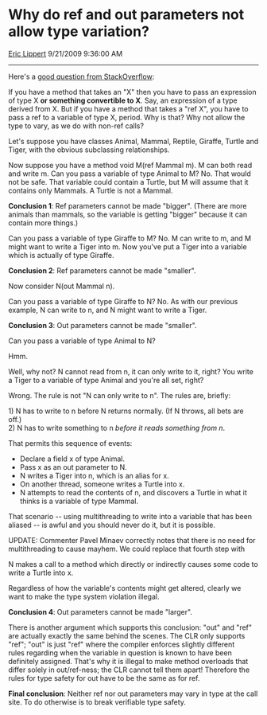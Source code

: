 <div id="page">

# Why do ref and out parameters not allow type variation?

[Eric Lippert](https://social.msdn.microsoft.com/profile/Eric%20Lippert) 9/21/2009 9:36:00 AM

-----

<div id="content">

<div class="mine">

Here's a [good question from StackOverflow](http://stackoverflow.com/questions/1207144/c-why-doesnt-ref-and-out-support-polymorphism/1207302#1207302):

If you have a method that takes an "X" then you have to pass an expression of type X **or something convertible to X**. Say, an expression of a type derived from X. But if you have a method that takes a "ref X", you have to pass a ref to a variable of type X, period. Why is that? Why not allow the type to vary, as we do with non-ref calls?

Let's suppose you have classes Animal, Mammal, Reptile, Giraffe, Turtle and Tiger, with the obvious subclassing relationships.

Now suppose you have a method void M(ref Mammal m). M can both read and write m. Can you pass a variable of type Animal to M? No. That would not be safe. That variable could contain a Turtle, but M will assume that it contains only Mammals. A Turtle is not a Mammal.

**Conclusion 1**: Ref parameters cannot be made "bigger". (There are more animals than mammals, so the variable is getting "bigger" because it can contain more things.)

Can you pass a variable of type Giraffe to M? No. M can write to m, and M might want to write a Tiger into m. Now you've put a Tiger into a variable which is actually of type Giraffe.

**Conclusion 2**: Ref parameters cannot be made "smaller".

Now consider N(out Mammal n).

Can you pass a variable of type Giraffe to N? No. As with our previous example, N can write to n, and N might want to write a Tiger.

**Conclusion 3**: Out parameters cannot be made "smaller".

Can you pass a variable of type Animal to N?

Hmm.

Well, why not? N cannot read from n, it can only write to it, right? You write a Tiger to a variable of type Animal and you're all set, right?

Wrong. The rule is not "N can only write to n". The rules are, briefly:

1\) N has to write to n before N returns normally. (If N throws, all bets are off.)  
2\) N has to write something to n *before it reads something from n*.

That permits this sequence of events:

  - Declare a field x of type Animal.
  - Pass x as an out parameter to N.
  - N writes a Tiger into n, which is an alias for x.
  - On another thread, someone writes a Turtle into x.
  - N attempts to read the contents of n, and discovers a Turtle in what it thinks is a variable of type Mammal.

That scenario -- using multithreading to write into a variable that has been aliased -- is awful and you should never do it, but it is possible.

UPDATE: Commenter Pavel Minaev correctly notes that there is no need for multithreading to cause mayhem. We could replace that fourth step with

N makes a call to a method which directly or indirectly causes some code to write a Turtle into x.

Regardless of how the variable's contents might get altered, clearly we want to make the type system violation illegal.

**Conclusion 4**: Out parameters cannot be made "larger".

There is another argument which supports this conclusion: "out" and "ref" are actually exactly the same behind the scenes. The CLR only supports "ref"; "out" is just "ref" where the compiler enforces slightly different rules regarding when the variable in question is known to have been definitely assigned. That's why it is illegal to make method overloads that differ solely in out/ref-ness; the CLR cannot tell them apart\! Therefore the rules for type safety for out have to be the same as for ref.

**Final conclusion**: Neither ref nor out parameters may vary in type at the call site. To do otherwise is to break verifiable type safety.

</div>

</div>

</div>

